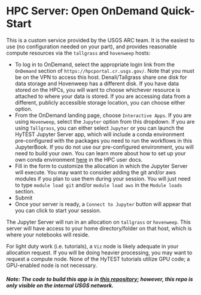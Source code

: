 # HPC Server: Open OnDemand Quick-Start

This is a custom service provided by the USGS ARC team. It is the easiest to use (no configuration needed on your part), and provides reasonable compute resources via the `tallgrass` and `hovenweep` hosts:

* To log in to OnDemand, select the appropriate login link from the `OnDemand` section of `https://hpcportal.cr.usgs.gov/`. Note that you must be on the VPN to access this host. Denali/Tallgrass share one disk for data storage and Hovenweep has a different disk. If you have data stored on the HPCs, you will want to choose whichever resource is attached to where your data is stored. If you are accessing data from a different, publicly accessible storage location, you can choose either option.
* From the OnDemand landing page, choose `Interactive Apps`. If you are using `Hovenweep`, select the `Jupyter` option from this dropdown. If you are using `Tallgrass`, you can either select `Jupyter` or you can launch the HyTEST Jupyter Server app, which will include a conda environment pre-configured with the packages you need to run the workflows in this JupyterBook. If you do not use our pre-configured environment, you will need to build your own. You can learn more about how to set up your own conda environment [here](https://hpcportal.cr.usgs.gov/hpc-user-docs/guides/software/environments/python/Python_Environment_Setup_with_Conda.html) in the HPC user docs.
* Fill in the form to customize the allocation in which the Jupyter Server will execute. You may want to consider adding the git and/or aws modules if you plan to use them during your session. You will just need to type `module load git` and/or `module load aws` in the `Module loads` section.
* Submit
* Once your server is ready, a `Connect to Jupyter` button will appear that you can click to start your session.

The Jupyter Server will run in an allocation on `tallgrass` or `hovenweep`. This server will have access to your home
directory/folder on that host, which is where your notebooks will reside.

For light duty work (i.e. tutorials), a `Viz` node is likely adequate in your allocation request.  If you
will be doing heavier processing, you may want to request a compute node.  None of the HyTEST tutorials
utilize GPU code; a GPU-enabled node is not necessary.

##### Note: The code to build this app is in [this repository](https://code.chs.usgs.gov/sas/arc/arc-software/ood/bc_jupyter_hytest); however, this repo is only visible on the internal USGS network.